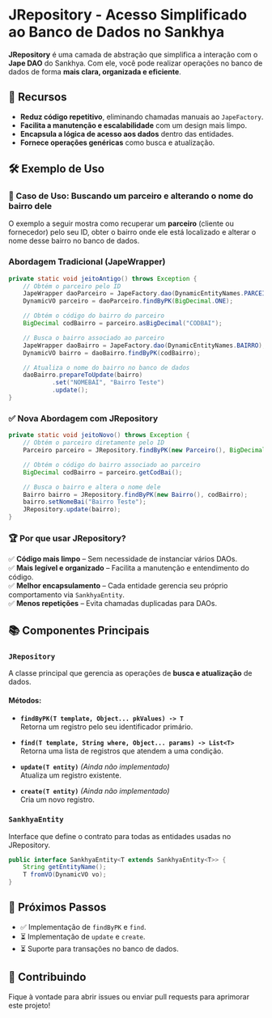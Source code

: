 # JRepository - Acesso Simplificado ao Banco de Dados no Sankhya

**JRepository** é uma camada de abstração que simplifica a interação com o **Jape DAO** do Sankhya. Com ele, você pode realizar operações no banco de dados de forma **mais clara, organizada e eficiente**.

## 🚀 Recursos

- **Reduz código repetitivo**, eliminando chamadas manuais ao `JapeFactory`.
- **Facilita a manutenção e escalabilidade** com um design mais limpo.
- **Encapsula a lógica de acesso aos dados** dentro das entidades.
- **Fornece operações genéricas** como busca e atualização.

## 🛠️ Exemplo de Uso

### 📌 Caso de Uso: Buscando um parceiro e alterando o nome do bairro dele

O exemplo a seguir mostra como recuperar um **parceiro** (cliente ou fornecedor) pelo seu ID, obter o bairro onde ele está localizado e alterar o nome desse bairro no banco de dados.

### Abordagem Tradicional (JapeWrapper)

```java
private static void jeitoAntigo() throws Exception {
    // Obtém o parceiro pelo ID
    JapeWrapper daoParceiro = JapeFactory.dao(DynamicEntityNames.PARCEIRO);
    DynamicVO parceiro = daoParceiro.findByPK(BigDecimal.ONE);

    // Obtém o código do bairro do parceiro
    BigDecimal codBairro = parceiro.asBigDecimal("CODBAI");

    // Busca o bairro associado ao parceiro
    JapeWrapper daoBairro = JapeFactory.dao(DynamicEntityNames.BAIRRO);
    DynamicVO bairro = daoBairro.findByPK(codBairro);

    // Atualiza o nome do bairro no banco de dados
    daoBairro.prepareToUpdate(bairro)
            .set("NOMEBAI", "Bairro Teste")
            .update();
}
```

### ✅ Nova Abordagem com JRepository

```java
private static void jeitoNovo() throws Exception {
    // Obtém o parceiro diretamente pelo ID
    Parceiro parceiro = JRepository.findByPK(new Parceiro(), BigDecimal.ONE);

    // Obtém o código do bairro associado ao parceiro
    BigDecimal codBairro = parceiro.getCodBai();

    // Busca o bairro e altera o nome dele
    Bairro bairro = JRepository.findByPK(new Bairro(), codBairro);
    bairro.setNomeBai("Bairro Teste");
    JRepository.update(bairro);
}
```

### 🏆 Por que usar JRepository?

✅ **Código mais limpo** – Sem necessidade de instanciar vários DAOs.  
✅ **Mais legível e organizado** – Facilita a manutenção e entendimento do código.  
✅ **Melhor encapsulamento** – Cada entidade gerencia seu próprio comportamento via `SankhyaEntity`.  
✅ **Menos repetições** – Evita chamadas duplicadas para DAOs.

## 📚 Componentes Principais

### `JRepository`
A classe principal que gerencia as operações de **busca e atualização** de dados.

#### Métodos:

- **`findByPK(T template, Object... pkValues) -> T`**  
  Retorna um registro pelo seu identificador primário.

- **`find(T template, String where, Object... params) -> List<T>`**  
  Retorna uma lista de registros que atendem a uma condição.

- **`update(T entity)`** *(Ainda não implementado)*  
  Atualiza um registro existente.

- **`create(T entity)`** *(Ainda não implementado)*  
  Cria um novo registro.

### `SankhyaEntity`
Interface que define o contrato para todas as entidades usadas no JRepository.

```java
public interface SankhyaEntity<T extends SankhyaEntity<T>> {
    String getEntityName();
    T fromVO(DynamicVO vo);
}
```

## 🚀 Próximos Passos

- ✅ Implementação de `findByPK` e `find`.
- ⏳ Implementação de `update` e `create`.
- ⏳ Suporte para transações no banco de dados.

## 🤝 Contribuindo

Fique à vontade para abrir issues ou enviar pull requests para aprimorar este projeto!
